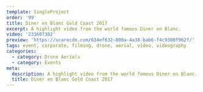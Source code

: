 ```yaml
---
template: SingleProject
order: '99'
title: Diner en Blanc Gold Coast 2017
excerpt: A highlight video from the world famous Diner en Blanc.
video: '233607302'
preview: 'https://ucarecdn.com/634ef632-800a-4a38-bab6-f4c9380f962f/'
tags: event, corporate, filming, drone, aerial, video, videography
categories:
  - category: Drone Aerials
  - category: Events
meta:
  description: A highlight video from the world famous Diner en Blanc.
  title: Diner en Blanc Gold Coast 2017
---
```

